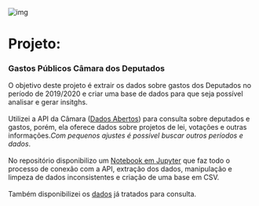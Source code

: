 ![img](https://raw.githubusercontent.com/arthurtavari/portfolio_data_science/master/img/layout.jpg)
# Projeto: 
### Gastos Públicos Câmara dos Deputados
O objetivo deste projeto é extrair os dados sobre gastos dos Deputados no período de 2019/2020 e criar uma base de dados para que seja possível analisar e gerar insitghs. 
  <br>
  <br>
Utilizei a API da Câmara ([Dados Abertos](https://dadosabertos.camara.leg.br/)) para consulta sobre deputados e gastos, porém, ela oferece dados sobre projetos de lei, votações e outras informações.*Com pequenos ajustes é possível buscar outros períodos e dados*. 
  <br>
  <br>
No repositório disponibilizo um [Notebook em Jupyter](https://github.com/arthurtavari/gastos_publicos/blob/master/processo_ETL.ipynb) que faz todo o processo de conexão com a API, extração dos dados, manipulação e limpeza de dados inconsistentes e criação de uma base em CSV. 
  <br>
  <br>
Também disponibilizei os [dados](https://github.com/arthurtavari/gastos_publicos/tree/master/db) já tratados para consulta. 
<br> 
